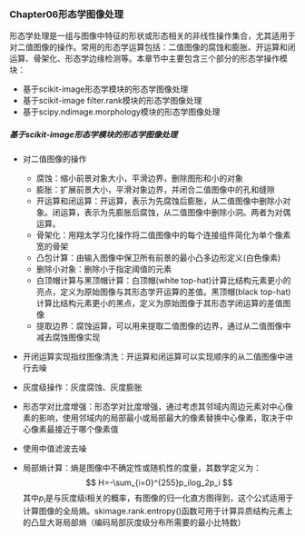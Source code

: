 ### Chapter06形态学图像处理

形态学处理是一组与图像中特征的形状或形态相关的非线性操作集合，尤其适用于对二值图像的操作。常用的形态学运算包括：二值图像的腐蚀和膨胀、开运算和闭运算、骨架化、形态学边缘检测等。本章节中主要包含三个部分的形态学操作模块：

- 基于scikit-image形态学模块的形态学图像处理
- 基于scikit-image filter.rank模块的形态学图像处理
- 基于scipy.ndimage.morphology模块的形态学图像处理

##### 基于scikit-image形态学模块的形态学图像处理

- 对二值图像的操作

  - 腐蚀：缩小前景对象大小，平滑边界，删除图形和小的对象
  - 膨胀：扩展前景大小，平滑对象边界，并闭合二值图像中的孔和缝隙
  - 开运算和闭运算：开运算，表示为先腐蚀后膨胀，从二值图像中删除小对象。闭运算，表示为先膨胀后腐蚀，从二值图像中删除小洞。两者为对偶运算。
  - 骨架化：用翔太学习化操作将二值图像中的每个连接组件简化为单个像素宽的骨架
  - 凸包计算：由输入图像中保卫所有前景的最小凸多边形定义(白色像素)
  - 删除小对象：删除小于指定阈值的元素
  - 白顶帽计算与黑顶帽计算：白顶帽(white top-hat)计算比结构元素更小的亮点，定义为原始图像与其形态学开运算的差值。黑顶帽(black top-hat)计算比结构元素更小的黑点，定义为原始图像于其形态学闭运算的差值图像
  - 提取边界：腐蚀运算，可以用来提取二值图像的边界，通过从二值图像中减去腐蚀图像实现

- 开闭运算实现指纹图像清洗：开运算和闭运算可以实现顺序的从二值图像中进行去噪

- 灰度级操作：灰度腐蚀、灰度膨胀

- 形态学对比度增强：形态学对比度增强，通过考虑其邻域内周边元素对中心像素的影响，使用邻域内的局部最小或局部最大的像素替换中心像素，取决于中心像素最接近于哪个像素值

- 使用中值滤波去噪

- 局部熵计算：熵是图像中不确定性或随机性的度量，其数学定义为：
  $$
  H=-\sum_{i=0}^{255}p_ilog_2p_i
  $$
  其中$p_i$是与灰度级i相关的概率，有图像的归一化直方图得到，这个公式适用于计算图像的全局熵。skimage.rank.entropy()函数可用于计算异质结构元素上的凸显大哥局部熵（编码局部灰度级分布所需要的最小比特数）